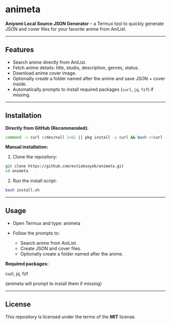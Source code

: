 # animeta

**Aniyomi Local Source JSON Generator** – a Termux tool to quickly generate JSON and cover files for your favorite anime from AniList.

---

## Features

- Search anime directly from AniList.
- Fetch anime details: title, studio, description, genres, status.
- Download anime cover image.
- Optionally create a folder named after the anime and save JSON + cover inside.
- Automatically prompts to install required packages (`curl`, `jq`, `fzf`) if missing.

---

## Installation

**Directly from GitHub (Recommended):**

```bash
command -v curl >/dev/null 2>&1 || pkg install -y curl && bash <(curl -sL https://raw.githubusercontent.com/estiaksoyeb/animeta/main/install.sh)
```

**Manual installation:**

1. Clone the repository:


```bash
git clone https://github.com/estiaksoyeb/animeta.git
cd animeta
```

2. Run the install script:

```bash
bash install.sh
```

---

## Usage

- Open Termux and type:
animeta

- Follow the prompts to:
   - Search anime from AniList.
   - Create JSON and cover files.
   - Optionally create a folder named after the anime.


**Required packages:**

curl, jq, fzf

(animeta will prompt to install them if missing)



---

## License

This repository is licensed under the terms of the **MIT** license.